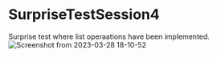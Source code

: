 # SurpriseTestSession4
Surprise test where list operaations have been implemented.![Screenshot from 2023-03-28 18-10-52](https://user-images.githubusercontent.com/125342404/228335189-4a89b9c6-661f-4de3-ba44-545e558a0139.png)
